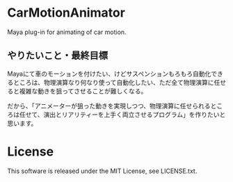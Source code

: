 # CarMotionAnimator
Maya plug-in for animating of car motion.

## やりたいこと・最終目標
Mayaにて車のモーションを付けたい、けどサスペンションもろもろ自動化できるところは、物理演算なり何なり使って自動化したい、ただ全て物理演算に任せると複雑な動きを狙ってさせることが難しくなる。

だから、「アニメーターが狙った動きを実現しつつ、物理演算に任せられるところは任せて、演出とリアリティーを上手く両立させるプログラム」を作りたいと思います。

# License
This software is released under the MIT License, see LICENSE.txt.
